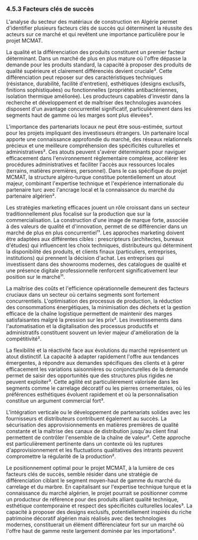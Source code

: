 ### 4.5.3 Facteurs clés de succès

L'analyse du secteur des matériaux de construction en Algérie permet d'identifier plusieurs facteurs clés de succès qui déterminent la réussite des acteurs sur ce marché et qui revêtent une importance particulière pour le projet MCMAT.

La qualité et la différenciation des produits constituent un premier facteur déterminant. Dans un marché de plus en plus mature où l'offre dépasse la demande pour les produits standard, la capacité à proposer des produits de qualité supérieure et clairement différenciés devient cruciale³. Cette différenciation peut reposer sur des caractéristiques techniques (résistance, durabilité, facilité d'entretien), esthétiques (designs exclusifs, finitions sophistiquées) ou fonctionnelles (propriétés antibactériennes, isolation thermique améliorée). Les producteurs capables d'investir dans la recherche et développement et de maîtriser des technologies avancées disposent d'un avantage concurrentiel significatif, particulièrement dans les segments haut de gamme où les marges sont plus élevées³.

L'importance des partenariats locaux ne peut être sous-estimée, surtout pour les projets impliquant des investisseurs étrangers. Un partenaire local apporte une connaissance approfondie du marché, des réseaux relationnels précieux et une meilleure compréhension des spécificités culturelles et administratives². Ces atouts peuvent s'avérer déterminants pour naviguer efficacement dans l'environnement réglementaire complexe, accélérer les procédures administratives et faciliter l'accès aux ressources locales (terrains, matières premières, personnel). Dans le cas spécifique du projet MCMAT, la structure algéro-turque constitue potentiellement un atout majeur, combinant l'expertise technique et l'expérience internationale du partenaire turc avec l'ancrage local et la connaissance du marché du partenaire algérien².

Les stratégies marketing efficaces jouent un rôle croissant dans un secteur traditionnellement plus focalisé sur la production que sur la commercialisation. La construction d'une image de marque forte, associée à des valeurs de qualité et d'innovation, permet de se différencier dans un marché de plus en plus concurrentiel¹¹. Les approches marketing doivent être adaptées aux différentes cibles : prescripteurs (architectes, bureaux d'études) qui influencent les choix techniques, distributeurs qui déterminent la disponibilité des produits, et clients finaux (particuliers, entreprises, institutions) qui prennent la décision d'achat. Les entreprises qui investissent dans des showrooms modernes, des catalogues de qualité et une présence digitale professionnelle renforcent significativement leur position sur le marché¹¹.

La maîtrise des coûts et l'efficience opérationnelle demeurent des facteurs cruciaux dans un secteur où certains segments sont fortement concurrentiels. L'optimisation des processus de production, la réduction des consommations énergétiques, la minimisation des déchets et la gestion efficace de la chaîne logistique permettent de maintenir des marges satisfaisantes malgré la pression sur les prix². Les investissements dans l'automatisation et la digitalisation des processus productifs et administratifs constituent souvent un levier majeur d'amélioration de la compétitivité².

La flexibilité et la réactivité face aux évolutions du marché représentent un atout distinctif. La capacité à adapter rapidement l'offre aux tendances émergentes, à répondre aux demandes spécifiques des clients et à gérer efficacement les variations saisonnières ou conjoncturelles de la demande permet de saisir des opportunités que des structures plus rigides ne peuvent exploiter³. Cette agilité est particulièrement valorisée dans les segments comme le carrelage décoratif ou les pierres ornementales, où les préférences esthétiques évoluent rapidement et où la personnalisation constitue un argument commercial fort³.

L'intégration verticale ou le développement de partenariats solides avec les fournisseurs et distributeurs contribuent également au succès. La sécurisation des approvisionnements en matières premières de qualité constante et la maîtrise des canaux de distribution jusqu'au client final permettent de contrôler l'ensemble de la chaîne de valeur². Cette approche est particulièrement pertinente dans un contexte où les ruptures d'approvisionnement et les fluctuations qualitatives des intrants peuvent compromettre la régularité de la production².

Le positionnement optimal pour le projet MCMAT, à la lumière de ces facteurs clés de succès, semble résider dans une stratégie de différenciation ciblant le segment moyen-haut de gamme du marché du carrelage et du marbre. En capitalisant sur l'expertise technique turque et la connaissance du marché algérien, le projet pourrait se positionner comme un producteur de référence pour des produits alliant qualité technique, esthétique contemporaine et respect des spécificités culturelles locales³. La capacité à proposer des designs exclusifs, potentiellement inspirés du riche patrimoine décoratif algérien mais réalisés avec des technologies modernes, constituerait un élément différenciateur fort sur un marché où l'offre haut de gamme reste largement dominée par les importations³.
